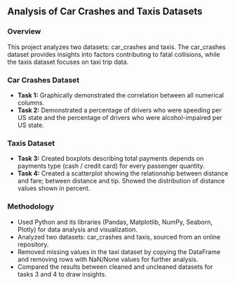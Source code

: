 ## Analysis of Car Crashes and Taxis Datasets 

### Overview

This project analyzes two datasets: car_crashes and taxis. The car_crashes dataset provides insights into factors contributing to fatal collisions, while the taxis dataset focuses on taxi trip data.

### Car Crashes Dataset

- **Task 1:** Graphically demonstrated the correlation between all numerical columns.
- **Task 2:** Demonstrated a percentage of drivers who were speeding per US state and the percentage of drivers who were alcohol-impaired per US state.

### Taxis Dataset

- **Task 3:** Created boxplots describing total payments depends on payments type (cash / credit card) for every passenger quantity.
- **Task 4:** Created a scatterplot showing the relationship between distance and fare; between distance and tip. Showed the distribution of distance values shown in percent.

### Methodology

- Used Python and its libraries (Pandas, Matplotlib, NumPy, Seaborn, Plotly) for data analysis and visualization.
- Analyzed two datasets: car_crashes and taxis, sourced from an online repository.
- Removed missing values in the taxi dataset by copying the DataFrame and removing rows with NaN/None values for further analysis.
- Compared the results between cleaned and uncleaned datasets for tasks 3 and 4 to draw insights.
